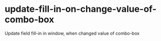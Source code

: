 # update-fill-in-on-change-value-of-combo-box
Update field fill-in in window, when changed value of combo-box
